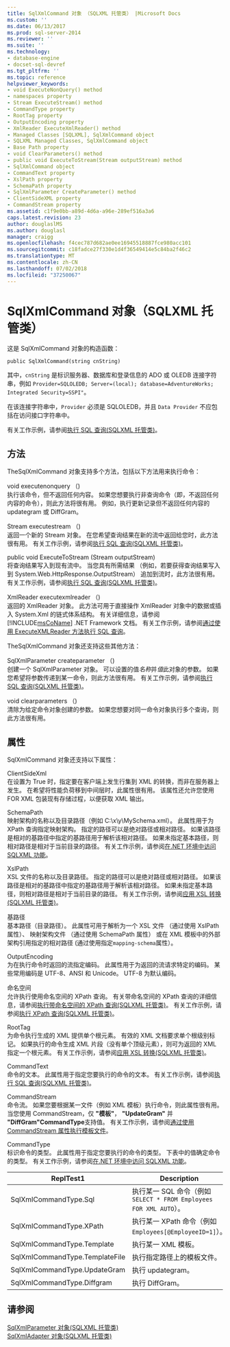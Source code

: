 ```yaml
---
title: SqlXmlCommand 对象 （SQLXML 托管类） |Microsoft Docs
ms.custom: ''
ms.date: 06/13/2017
ms.prod: sql-server-2014
ms.reviewer: ''
ms.suite: ''
ms.technology:
- database-engine
- docset-sql-devref
ms.tgt_pltfrm: ''
ms.topic: reference
helpviewer_keywords:
- void ExecuteNonQuery() method
- namespaces property
- Stream ExecuteStream() method
- CommandType property
- RootTag property
- OutputEncoding property
- XmlReader ExecuteXmlReader() method
- Managed Classes [SQLXML], SqlXmlCommand object
- SQLXML Managed Classes, SqlXmlCommand object
- Base Path property
- void ClearParameters() method
- public void ExecuteToStream(Stream outputStream) method
- SqlXmlCommand object
- CommandText property
- XslPath property
- SchemaPath property
- SqlXmlParameter CreateParameter() method
- ClientSideXML property
- CommandStream property
ms.assetid: c1f9e0bb-a89d-4d6a-a96e-289ef516a3a6
caps.latest.revision: 23
author: douglaslMS
ms.author: douglasl
manager: craigg
ms.openlocfilehash: f4cec787d682ae0ee16945518887fce980acc101
ms.sourcegitcommit: c18fadce27f330e1d4f36549414e5c84ba2f46c2
ms.translationtype: MT
ms.contentlocale: zh-CN
ms.lasthandoff: 07/02/2018
ms.locfileid: "37250067"
---
```

# <a name="sqlxmlcommand-object-sqlxml-managed-classes"></a>SqlXmlCommand 对象（SQLXML 托管类）
  这是 SqlXmlCommand 对象的构造函数：  
  
```  
public SqlXmlCommand(string cnString)  
```  
  
 其中，`cnString` 是标识服务器、数据库和登录信息的 ADO 或 OLEDB 连接字符串，例如 `Provider=SQLOLEDB; Server=(local); database=AdventureWorks; Integrated Security=SSPI"`。  
  
 在该连接字符串中，`Provider` 必须是 SQLOLEDB，并且 `Data Provider` 不应包括在访问接口字符串中。  
  
 有关工作示例，请参阅[执行 SQL 查询&#40;SQLXML 托管类&#41;](sqlxml-4-0-net-framework-support-managed-classes.md)。  
  
## <a name="methods"></a>方法  
 TheSqlXmlCommand 对象支持多个方法，包括以下方法用来执行命令：  
  
 void executenonquery （)  
 执行该命令，但不返回任何内容。 如果您想要执行非查询命令（即，不返回任何内容的命令），则此方法将很有用。 例如，执行更新记录但不返回任何内容的 updategram 或 DiffGram。  
  
 Stream executestream （)  
 返回一个新的 Stream 对象。 在您希望查询结果在新的流中返回给您时，此方法很有用。 有关工作示例，请参阅[执行 SQL 查询&#40;SQLXML 托管类&#41;](sqlxml-4-0-net-framework-support-managed-classes.md)。  
  
 public void ExecuteToStream (Stream outputStream)  
 将查询结果写入到现有流中。 当您具有所需结果 （例如，若要获得查询结果写入到 System.Web.HttpResponse.OutputStream） 追加到流时，此方法很有用。 有关工作示例，请参阅[执行 SQL 查询&#40;SQLXML 托管类&#41;](sqlxml-4-0-net-framework-support-managed-classes.md)。  
  
 XmlReader executexmlreader （)  
 返回的 XmlReader 对象。 此方法可用于直接操作 XmlReader 对象中的数据或插入 System.Xml 的链式体系结构。 有关详细信息，请参阅 [!INCLUDE[msCoName](../../../includes/msconame-md.md)] .NET Framework 文档。 有关工作示例，请参阅[通过使用 ExecuteXMLReader 方法执行 SQL 查询](executing-sql-queries-by-using-the-executexmlreader-method.md)。  
  
 TheSqlXmlCommand 对象还支持这些其他方法：  
  
 SqlXmlParameter createparameter （)  
 创建一个 SqlXmlParameter 对象。 可以设置的值*名称*并*值*此对象的参数。 如果您希望将参数传递到某一命令，则此方法很有用。 有关工作示例，请参阅[执行 SQL 查询&#40;SQLXML 托管类&#41;](sqlxml-4-0-net-framework-support-managed-classes.md)。  
  
 void clearparameters （)  
 清除为给定命令对象创建的参数。 如果您想要对同一命令对象执行多个查询，则此方法很有用。  
  
## <a name="properties"></a>属性  
 SqlXmlCommand 对象还支持以下属性：  
  
 ClientSideXml  
 在设置为 True 时，指定要在客户端上发生行集到 XML 的转换，而非在服务器上发生。 在希望将性能负荷移到中间层时，此属性很有用。 该属性还允许您使用 FOR XML 包装现有存储过程，以便获取 XML 输出。  
  
 SchemaPath  
 映射架构的名称以及目录路径（例如 C:\x\y\MySchema.xml）。 此属性用于为 XPath 查询指定映射架构。 指定的路径可以是绝对路径或相对路径。 如果该路径是相对的基路径中指定的基路径用于解析该相对路径。 如果未指定基本路径，则相对路径是相对于当前目录的路径。 有关工作示例，请参阅[在.NET 环境中访问 SQLXML 功能](accessing-sqlxml-functionality-in-the-net-environment.md)。  
  
 XslPath  
 XSL 文件的名称以及目录路径。 指定的路径可以是绝对路径或相对路径。 如果该路径是相对的基路径中指定的基路径用于解析该相对路径。 如果未指定基本路径，则相对路径是相对于当前目录的路径。 有关工作示例，请参阅[应用 XSL 转换&#40;SQLXML 托管类&#41;](applying-an-xsl-transformation-sqlxml-managed-classes.md)。  
  
 基路径  
 基本路径（目录路径）。 此属性可用于解析为一个 XSL 文件 （通过使用 XslPath 属性）、 映射架构文件 （通过使用 SchemaPath 属性） 或在 XML 模板中的外部架构引用指定的相对路径 (通过使用指定`mapping-schema`属性）。  
  
 OutputEncoding  
 为在执行命令时返回的流指定编码。 此属性用于为返回的流请求特定的编码。 某些常用编码是 UTF-8、ANSI 和 Unicode。 UTF-8 为默认编码。  
  
 命名空间  
 允许执行使用命名空间的 XPath 查询。 有关带命名空间的 XPath 查询的详细信息，请参阅[执行带命名空间的 XPath 查询&#40;SQLXML 托管类&#41;](executing-xpath-queries-with-namespaces-sqlxml-managed-classes.md)。 有关工作示例，请参阅[执行 XPath 查询&#40;SQLXML 托管类&#41;](executing-xpath-queries-sqlxml-managed-classes.md)。  
  
 RootTag  
 为命令执行生成的 XML 提供单个根元素。 有效的 XML 文档要求单个根级别标记。 如果执行的命令生成 XML 片段（没有单个顶级元素），则可为返回的 XML 指定一个根元素。 有关工作示例，请参阅[应用 XSL 转换&#40;SQLXML 托管类&#41;](applying-an-xsl-transformation-sqlxml-managed-classes.md)。  
  
 CommandText  
 命令的文本。 此属性用于指定您要执行的命令的文本。 有关工作示例，请参阅[执行 SQL 查询&#40;SQLXML 托管类&#41;](sqlxml-4-0-net-framework-support-managed-classes.md)。  
  
 CommandStream  
 命令流。 如果您要根据某一文件（例如 XML 模板）执行命令，则此属性很有用。 当您使用 CommandStream，仅 **"模板"**， **"UpdateGram"** 并 **"DiffGram"CommandType**支持值。 有关工作示例，请参阅[通过使用 CommandStream 属性执行模板文件](executing-template-files-by-using-the-commandstream-property.md)。  
  
 CommandType  
 标识命令的类型。 此属性用于指定您要执行的命令的类型。 下表中的值确定命令的类型。 有关工作示例，请参阅[在.NET 环境中访问 SQLXML 功能](accessing-sqlxml-functionality-in-the-net-environment.md)。  
  
|ReplTest1|Description|  
|-----------|-----------------|  
|SqlXmlCommandType.Sql|执行某一 SQL 命令（例如 `SELECT * FROM Employees FOR XML AUTO`）。|  
|SqlXmlCommandType.XPath|执行某一 XPath 命令（例如 `Employees[@EmployeeID=1]`）。|  
|SqlXmlCommandType.Template|执行某一 XML 模板。|  
|SqlXmlCommandType.TemplateFile|执行指定路径上的模板文件。|  
|SqlXmlCommandType.UpdateGram|执行 updategram。|  
|SqlXmlCommandType.Diffgram|执行 DiffGram。|  
  
## <a name="see-also"></a>请参阅  
 [SqlXmlParameter 对象&#40;SQLXML 托管类&#41;](sqlxml-managed-classes-sqlxmlparameter-object.md)   
 [SqlXmlAdapter 对象&#40;SQLXML 托管类&#41;](sqlxml-managed-classes-sqlxmladapter-object.md)  
  
  
